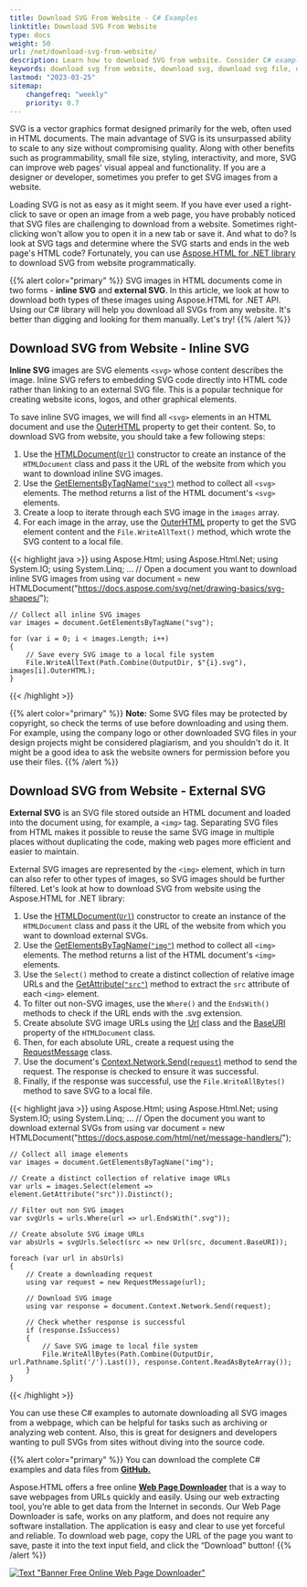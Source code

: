 ```yaml
---
title: Download SVG From Website - C# Examples
linktitle: Download SVG From Website
type: docs
weight: 50
url: /net/download-svg-from-website/
description: Learn how to download SVG from website. Consider C# examples to automate downloading inline and external SVG from any website.
keywords: download svg from website, download svg, download svg file, download svg image, inline svg, external svg
lastmod: "2023-03-25"
sitemap:
    changefreq: "weekly"
    priority: 0.7
---
```


<link href="./../style.css" rel="stylesheet" type="text/css" />

SVG is a vector graphics format designed primarily for the web, often used in HTML documents. The main advantage of SVG is its unsurpassed ability to scale to any size without compromising quality. Along with other benefits such as programmability, small file size, styling, interactivity, and more, SVG can improve web pages' visual appeal and functionality. If you are a designer or developer, sometimes you prefer to get SVG images from a website. 

Loading SVG is not as easy as it might seem. If you have ever used a right-click to save or open an image from a web page, you have probably noticed that SVG files are challenging to download from a website. Sometimes right-clicking won't allow you to open it in a new tab or save it. And what to do? Is look at SVG tags and determine where the SVG starts and ends in the web page's HTML code? Fortunately, you can use [Aspose.HTML for .NET library](https://products.aspose.com/html/net/) to download SVG from website programmatically.

{{% alert color="primary" %}}
SVG images in HTML documents come in two forms - **inline SVG** and **external SVG**. In this article, we look at how to download both types of these images using Aspose.HTML for .NET API. Using our C# library will help you download all SVGs from any website. It's better than digging and looking for them manually. Let's try!
{{% /alert %}}

## **Download SVG from Website - Inline SVG**

**Inline SVG** images are SVG elements `<svg>` whose content describes the image. Inline SVG refers to embedding SVG code directly into HTML code rather than linking to an external SVG file. This is a popular technique for creating website icons, logos, and other graphical elements.

To save inline SVG images, we will find all `<svg>` elements in an HTML document and use the [OuterHTML](https://reference.aspose.com/html/net/aspose.html.dom/element/outerhtml/) property to get their content. So, to download SVG from website, you should take a few following steps:

1. Use the [HTMLDocument(`Url`)](https://reference.aspose.com/html/net/aspose.html/htmldocument/htmldocument/#constructor_4) constructor to create an instance of the `HTMLDocument` class and pass it the URL of the website from which you want to download inline SVG images.
1. Use the [GetElementsByTagName(`"svg"`)](https://reference.aspose.com/html/net/aspose.html.dom/document/getelementsbytagname/) method to collect all `<svg>` elements. The method returns a list of the HTML document's `<svg>` elements.
1. Create a loop to iterate through each SVG image in the `images` array.
1. For each image in the array, use the [OuterHTML](https://reference.aspose.com/html/net/aspose.html.dom/element/outerhtml/) property to get the SVG element content and the `File.WriteAllText()` method, which wrote the SVG content to a local file.

{{< highlight java >}}
using Aspose.Html;
using Aspose.Html.Net;
using System.IO;
using System.Linq;
...
    // Open a document you want to download inline SVG images from
    using var document = new HTMLDocument("https://docs.aspose.com/svg/net/drawing-basics/svg-shapes/");

    // Collect all inline SVG images
    var images = document.GetElementsByTagName("svg");

    for (var i = 0; i < images.Length; i++)
    {
        // Save every SVG image to a local file system
        File.WriteAllText(Path.Combine(OutputDir, $"{i}.svg"), images[i].OuterHTML);
    }
{{< /highlight >}}

{{% alert color="primary" %}}
**Note:** Some SVG files may be protected by copyright, so check the terms of use before downloading and using them. For example, using the company logo or other downloaded SVG files in your design projects might be considered plagiarism, and you shouldn't do it. It might be a good idea to ask the website owners for permission before you use their files.
{{% /alert %}}

## **Download SVG from Website - External SVG**

**External SVG** is an SVG file stored outside an HTML document and loaded into the document using, for example, a `<img>`  tag. Separating SVG files from HTML makes it possible to reuse the same SVG image in multiple places without duplicating the code, making web pages more efficient and easier to maintain.

External SVG images are represented by the `<img>` element, which in turn can also refer to other types of images, so SVG images should be further filtered. Let's look at how to download SVG from website using the Aspose.HTML for .NET library:

1. Use the [HTMLDocument(`Url`)](https://reference.aspose.com/html/net/aspose.html/htmldocument/htmldocument/#constructor_4) constructor to create an instance of the `HTMLDocument` class and pass it the URL of the website from which you want to download external SVGs.
1. Use the [GetElementsByTagName(`"img"`)](https://reference.aspose.com/html/net/aspose.html.dom/document/getelementsbytagname/) method to collect all `<img>` elements. The method returns a list of the HTML document's `<img>` elements.
1. Use the `Select()` method to create a distinct collection of relative image URLs and the [GetAttribute(`"src"`)](https://reference.aspose.com/html/net/aspose.html.dom/element/getattribute/) method to extract the `src` attribute of each `<img>` element.
1. To filter out non-SVG images, use the `Where()` and the `EndsWith()` methods to check if the URL ends with the .svg extension.
1. Create absolute SVG image URLs using the [Url](https://reference.aspose.com/html/net/aspose.html/url/) class and the [BaseURI](https://reference.aspose.com/html/net/aspose.html.dom/document/baseuri/) property of the `HTMLDocument` class.
1. Then, for each absolute URL, create a request using the [RequestMessage](https://reference.aspose.com/html/net/aspose.html.net/requestmessage/) class.
1. Use the document's [Context.Network.Send(`request`)](https://reference.aspose.com/html/net/aspose.html.net/inetwork/send/) method to send the request. The response is checked to ensure it was successful.
1. Finally, if the response was successful, use the `File.WriteAllBytes()` method to save SVG to a local file.

{{< highlight java >}}
using Aspose.Html;
using Aspose.Html.Net;
using System.IO;
using System.Linq;
...
    // Open the document you want to download external SVGs from
    using var document = new HTMLDocument("https://docs.aspose.com/html/net/message-handlers/");

    // Collect all image elements
    var images = document.GetElementsByTagName("img");

    // Create a distinct collection of relative image URLs
    var urls = images.Select(element => element.GetAttribute("src")).Distinct();

    // Filter out non SVG images
    var svgUrls = urls.Where(url => url.EndsWith(".svg"));

    // Create absolute SVG image URLs
    var absUrls = svgUrls.Select(src => new Url(src, document.BaseURI));

    foreach (var url in absUrls)
    {
        // Create a downloading request
        using var request = new RequestMessage(url);

        // Download SVG image
        using var response = document.Context.Network.Send(request);

        // Check whether response is successful
        if (response.IsSuccess)
        {
            // Save SVG image to local file system
            File.WriteAllBytes(Path.Combine(OutputDir, url.Pathname.Split('/').Last()), response.Content.ReadAsByteArray());
        }
    }
{{< /highlight >}}

You can use these C# examples to automate downloading all SVG images from a webpage, which can be helpful for tasks such as archiving or analyzing web content. Also, this is great for designers and developers wanting to pull SVGs from sites without diving into the source code.

{{% alert color="primary" %}}
You can download the complete C# examples and data files from [**GitHub.**](https://github.com/aspose-html/Aspose.HTML-Documentation/tree/main/content/tests-net)

Aspose.HTML offers a free online [**Web Page Downloader**](https://products.aspose.app/html/web-downloader) that is a way to save webpages from URLs quickly and easily. Using our web extracting tool, you’re able to get data from the Internet in seconds. Our Web Page Downloader is safe, works on any platform, and does not require any software installation. The application is easy and clear to use yet forceful and reliable. To download web page, copy the URL of the page you want to save, paste it into the text input field, and click the “Download” button!
{{% /alert %}}

<a href="https://products.aspose.app/html/web-downloader" target="_blank">![Text "Banner Free Online Web Page Downloader"](./../../images/web-page-downloader.png#center)</a>
